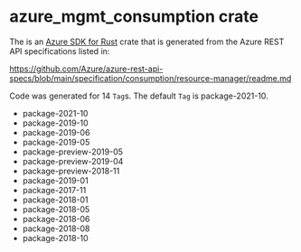 # azure_mgmt_consumption crate

The is an [Azure SDK for Rust](https://github.com/Azure/azure-sdk-for-rust) crate that is generated from the Azure REST API specifications listed in:

https://github.com/Azure/azure-rest-api-specs/blob/main/specification/consumption/resource-manager/readme.md

Code was generated for 14 `Tag`s. The default `Tag` is package-2021-10.


- package-2021-10
- package-2019-10
- package-2019-06
- package-2019-05
- package-preview-2019-05
- package-preview-2019-04
- package-preview-2018-11
- package-2019-01
- package-2017-11
- package-2018-01
- package-2018-05
- package-2018-06
- package-2018-08
- package-2018-10